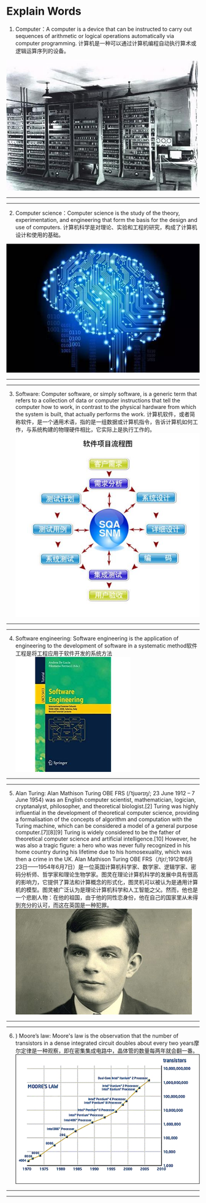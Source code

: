 # Explain Words

1.  Computer：A computer is a device that can be instructed to carry out sequences of arithmetic or logical operations automatically via computer programming. 计算机是一种可以通过计算机编程自动执行算术或逻辑运算序列的设备。



![first computer](images/11361953_994386.jpg)
***
***

2.	Computer science：Computer science is the study of the theory, experimentation, and engineering that form the basis for the design and use of computers. 计算机科学是对理论、实验和工程的研究，构成了计算机设计和使用的基础。

![conputer science](images/a642iy61120905371596.jpg)

***
***

3.	Software: Computer software, or simply software, is a generic term that refers to a collection of data or computer instructions that tell the computer how to work, in contrast to the physical hardware from which the system is built, that actually performs the work. 计算机软件，或者简称软件，是一个通用术语，指的是一组数据或计算机指令，告诉计算机如何工作，与系统构建的物理硬件相比，它实际上是执行工作的。
![Software](images/20130811182809-1775858692.jpg)

***
***
4.	Software engineering: Software engineering is the application of engineering to the development of software in a systematic method软件工程是将工程应用于软件开发的系统方法
![Software](images/41wgnFMZFLL._SL500_AA300_.jpg)

***
***
5.	Alan Turing: Alan Mathison Turing OBE FRS (/ˈtjʊərɪŋ/; 23 June 1912 – 7 June 1954) was an English computer scientist, mathematician, logician, cryptanalyst, philosopher, and theoretical biologist.[2] Turing was highly influential in the development of theoretical computer science, providing a formalisation of the concepts of algorithm and computation with the Turing machine, which can be considered a model of a general purpose computer.[7][8][9] Turing is widely considered to be the father of theoretical computer science and artificial intelligence.[10] However, he was also a tragic figure: a hero who was never fully recognized in his home country during his lifetime due to his homosexuality, which was then a crime in the UK. Alan Mathison Turing OBE FRS（/tjr/;1912年6月23日——1954年6月7日）是一位英国计算机科学家、数学家、逻辑学家、密码分析师、哲学家和理论生物学家。图灵在理论计算机科学的发展中具有很高的影响力，它提供了算法和计算概念的形式化，图灵机可以被认为是通用计算机的模型。图灵被广泛认为是理论计算机科学和人工智能之父。然而，他也是一个悲剧人物：在他的祖国，由于他的同性恋身份，他在自己的国家里从未得到充分的认可，而这在英国是一种犯罪。
![Software](images/wKiom1cfGPnAKMfVAABX8uDsefQ592.jpg)

***
***
6.	) Moore’s law: Moore's law is the observation that the number of transistors in a dense integrated circuit doubles about every two years摩尔定律是一种观察，即在密集集成电路中，晶体管的数量每两年就会翻一番。
![Software](images/1756303370.jpg)

***
***
